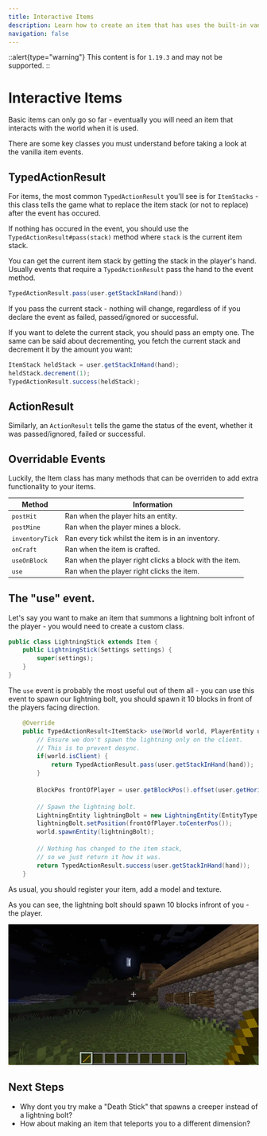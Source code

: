 ```yaml
---
title: Interactive Items
description: Learn how to create an item that has uses the built-in vanilla events.
navigation: false
---
```


::alert{type="warning"}
This content is for `1.19.3` and may not be supported.
::

# Interactive Items

Basic items can only go so far - eventually you will need an item that interacts with the world when it is used.

There are some key classes you must understand before taking a look at the vanilla item events.

## TypedActionResult

For items, the most common `TypedActionResult` you'll see is for `ItemStacks` - this class tells the game what to replace the item stack (or not to replace) after the event has occured.

If nothing has occured in the event, you should use the `TypedActionResult#pass(stack)` method where `stack` is the current item stack.

You can get the current item stack by getting the stack in the player's hand. Usually events that require a `TypedActionResult` pass the hand to the event method.

```java
TypedActionResult.pass(user.getStackInHand(hand))
```

If you pass the current stack - nothing will change, regardless of if you declare the event as failed, passed/ignored or successful.

If you want to delete the current stack, you should pass an empty one. The same can be said about decrementing, you fetch the current stack and decrement it by the amount you want:

```java
ItemStack heldStack = user.getStackInHand(hand);
heldStack.decrement(1);
TypedActionResult.success(heldStack);
```

## ActionResult

Similarly, an `ActionResult` tells the game the status of the event, whether it was passed/ignored, failed or successful.

## Overridable Events

Luckily, the Item class has many methods that can be overriden to add extra functionality to your items.

|Method|Information|
|------|-----------|
|`postHit`|Ran when the player hits an entity.|
|`postMine`|Ran when the player mines a block.|
|`inventoryTick`|Ran every tick whilst the item is in an inventory.|
|`onCraft`|Ran when the item is crafted.|
|`useOnBlock`|Ran when the player right clicks a block with the item.|
|`use`|Ran when the player right clicks the item.|

## The "use" event.

Let's say you want to make an item that summons a lightning bolt infront of the player - you would need to create a custom class.

```java
public class LightningStick extends Item {
    public LightningStick(Settings settings) {
        super(settings);
    }
}
```

The `use` event is probably the most useful out of them all - you can use this event to spawn our lightning bolt, you should spawn it 10 blocks in front of the players facing direction.

```java
    @Override
    public TypedActionResult<ItemStack> use(World world, PlayerEntity user, Hand hand) {
        // Ensure we don't spawn the lightning only on the client.
        // This is to prevent desync.
        if(world.isClient) {
            return TypedActionResult.pass(user.getStackInHand(hand));
        }

        BlockPos frontOfPlayer = user.getBlockPos().offset(user.getHorizontalFacing(), 10);

        // Spawn the lightning bolt.
        LightningEntity lightningBolt = new LightningEntity(EntityType.LIGHTNING_BOLT, world);
        lightningBolt.setPosition(frontOfPlayer.toCenterPos());
        world.spawnEntity(lightningBolt);

        // Nothing has changed to the item stack,
        // so we just return it how it was.
        return TypedActionResult.success(user.getStackInHand(hand));
    }
```

As usual, you should register your item, add a model and texture.

As you can see, the lightning bolt should spawn 10 blocks infront of you - the player.

![](/items/interactive_0.webp)

## Next Steps

- Why dont you try make a "Death Stick" that spawns a creeper instead of a lightning bolt?
- How about making an item that teleports you to a different dimension?